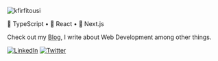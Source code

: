 ![kfirfitousi](https://user-images.githubusercontent.com/37262772/207150016-ee327432-ddc2-43de-a292-1af7013976f6.png)

💙 TypeScript • 🤍 React • 🖤 Next.js

Check out my [Blog](https://blog.kfirfitousi.com), I write about Web Development among other things.
  
[![LinkedIn](https://img.shields.io/badge/LinkedIn-blue?style=for-the-badge&logo=linkedin)](https://www.linkedin.com/in/kfirp/)
[![Twitter](https://img.shields.io/badge/Twitter-blue?style=for-the-badge&logo=twitter&logoColor=white)](https://www.twitter.com/kp2c)
